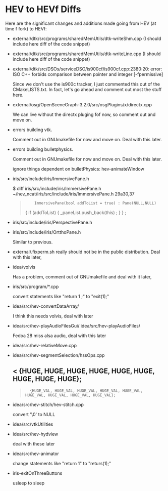 HEV to HEVf Diffs
===

Here are the significant changes and additions made going from HEV (at time f fork) to HEVf:

- external/dtk/src/programs/sharedMemUtils/dtk-writeShm.cpp
  (I should include here diff of the code snippet)
  
- external/dtk/src/programs/sharedMemUtils/dtk-writeLine.cpp
  (I should include here diff of the code snippet)

- external/dtk/src/DSOs/serviceDSO/is900cf/is900cf.cpp:2380:20:
  error: ISO C++ forbids comparison between pointer and integer [-fpermissive]

  Since we don't use the is900c tracker, I just commented this out
  of the CMakeLISTS.txt. In fact, let's go ahead and comment out most the
  stuff here.

- external/osg/OpenSceneGraph-3.2.0/src/osgPlugins/x/directx.cpp

  We can live without the directx pluging fof now, so comment out and
  move on.

-  errors building vtk. 

   Comment out in GNUmakefile for now and move on. Deal with this later.

-  errors building bulletphysics.

   Comment out in GNUmakefile for now and move on. Deal with this later.

   ignore things dependent on bulletPhysics: hev-animateWindow
   

-  iris/src/include/iris/ImmersivePane.h

   $ diff iris/src/include/iris/ImmersivePane.h ~/hev_ncat/iris/src/include/iris/ImmersivePane.h
   29a30,37
   >         ImmersivePane(bool addToList = true) : Pane(NULL,NULL)
   > 	{ 
   > 	    if (addToList) 
   > 	    {
   > 		_paneList.push_back(this) ;
   > 	    }
   > 	} ;
   > 


-  iris/src/include/iris/PerspectivePane.h
-  iris/src/include/iris/OrtthoPane.h

   Similar to previous.



-   external/.fixperm.sh really should not be in the public distribution.
    Deal with this later,


-   idea/volvis

    Has a problem, comment out of GNUmakefile and deal with it later,

-   iris/src/program/*.cpp

    convert statements like "return 1 ;" to "exit(1);"

-    idea/src/hev-convertDataArray/

     I think this needs volvis, deal with later

-   idea/src/hev-playAudioFilesGui/
    idea/src/hev-playAudioFiles/

     Fedoa 28 miss alsa audio, deal with this later

-   idea/src/hev-relativeMove.cpp
-   idea/src/hev-segmentSelection/hssOps.cpp

    < 	{HUGE, HUGE, HUGE, HUGE, HUGE, HUGE, HUGE, HUGE, HUGE};
    ---
     >       {HUGE_VAL, HUGE_VAL, HUGE_VAL, HUGE_VAL, HUGE_VAL, HUGE_VAL, HUGE_VAL, HUGE_VAL, HUGE_VAL};


-   idea/src/hev-stitch/hev-stitch.cpp

    convert '\0' to NULL

-   idea/src/vtkUtilities
-   idea/src/hev-hydview

    deal with these later

-   idea/src/hev-animator

    change statements like "return 1" to "returs(1);"

-    iris-exitOnThreeButtons

     usleep to sleep
     